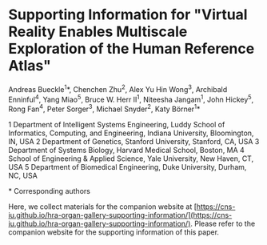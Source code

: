 # Supporting Information for "Virtual Reality Enables Multiscale Exploration of the Human Reference Atlas"

Andreas Bueckle<sup>1</sup>\*, Chenchen Zhu<sup>2</sup>, Alex Yu Hin Wong<sup>3</sup>, Archibald Enninful<sup>4</sup>, Yang Miao<sup>5</sup>, Bruce W. Herr II<sup>1</sup>, Niteesha Jangam<sup>1</sup>, John Hickey<sup>5</sup>, Rong Fan<sup>4</sup>, Peter Sorger<sup>3</sup>, Michael Snyder<sup>2</sup>, Katy Börner<sup>1</sup>\*

1 Department of Intelligent Systems Engineering, Luddy School of Informatics, Computing, and Engineering, Indiana University, Bloomington, IN, USA
2 Department of Genetics, Stanford University, Stanford, CA, USA
3 Department of Systems Biology, Harvard Medical School, Boston, MA
4 School of Engineering & Applied Science, Yale University, New Haven, CT, USA
5 Department of Biomedical Engineering, Duke University, Durham, NC, USA

\* Corresponding authors

Here, we collect materials for the companion website at [https://cns-iu.github.io/hra-organ-gallery-supporting-information/](https://cns-iu.github.io/hra-organ-gallery-supporting-information/). Please refer to the companion website for the supporting information of this paper. 